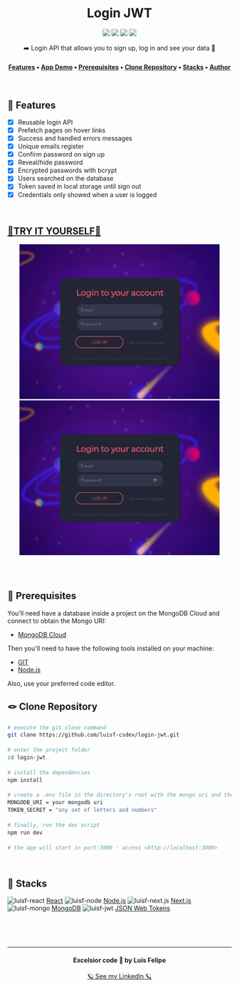 <h1 align="center">Login JWT</h1>
<div align="center">
    <img src="https://img.shields.io/github/license/luisf-csdev/chat-rooms">
    <img src="https://img.shields.io/github/stars/luisf-csdev/chat-rooms">
    <img src="https://img.shields.io/github/forks/luisf-csdev/chat-rooms">
    <a href="https://twitter.com/luisf_csdev/status/1594989881939345409" target="_blank" rel="noreferrer noopener">
        <img src="https://img.shields.io/twitter/url?label=Login%20JWT&logoColor=aa4450&style=social&url=https%3A%2F%2Ftwitter.com%2Fluisf_csdev%2Fstatus%2F1594989881939345409">
    </a>
</div>
<p align="center">➡️ Login API that allows you to sign up, log in and see your data 🚪</p>

<h4 align="center">
    <a href="#-features">Features</a> •
    <a href="#try-it-yourself">App Demo</a> •
    <a href="#-prerequisites">Prerequisites</a> •
    <a href="#-clone-repository">Clone Repository</a> •
    <a href="#-stacks">Stacks</a> •
    <a href="#excelsior-code--by-luís-felipe">Author</a>
</h4>
<br>

## 📌 Features
- [x] Reusable login API 
- [x] Prefetch pages on hover links 
- [x] Success and handled errors messages
- [x] Unique emails register
- [x] Confirm password on sign up
- [x] Reveal/hide password
- [x] Encrypted passwords with bcrypt
- [x] Users searched on the database
- [x] Token saved in local storage until sign out
- [x] Credentials only showed when a user is logged
<br>

## [🚪TRY IT YOURSELF🚪](https://chat-rooms-socket.netlify.app/)
<div align="center">
    <img alt="gif-2" width="450rem"  src="./github/login-jwt-gif1.gif">
    <img alt="gif-2" width="450rem"  src="./github/login-jwt-gif2.gif">
</div>

## 
<br>

## 💾 Prerequisites
You'll need have a database inside a project on the MongoDB Cloud and connect to obtain the Mongo URI:
- [MongoDB Cloud](https://cloud.mongodb.com/)

Then you'll need to have the following tools installed on your machine:
- [GIT](https://git-scm.com/)
- [Node.js](https://nodejs.org/)

Also, use your preferred code editor.
<br>

## 🪢 Clone Repository
```bash
# execute the git clone command
git clone https://github.com/luisf-csdev/login-jwt.git

# enter the project folder
cd login-jwt

# install the dependencies
npm install

# create a .env file in the directory's root with the mongo uri and the secret for your token
MONGODB_URI = your mongodb uri
TOKEN_SECRET = "any set of letters and numbers"

# finally, run the dev script
npm run dev

# the app will start in port:3000 - access <http://localhost:3000>
```
<br>

## 💽 Stacks
<span>
    <img alt="luisf-react" height="70rem" width="100rem" 
        src="https://cdn.jsdelivr.net/gh/devicons/devicon/icons/react/react-original.svg">
        <a href='https://reactjs.org/'>React</a>
    <img alt="luisf-node" height="70rem" width="100rem" 
        src="https://cdn.jsdelivr.net/gh/devicons/devicon/icons/nodejs/nodejs-original.svg">
        <a href='https://nodejs.org/'>Node.js</a>
    <img alt="luisf-next.js" height="70rem" width="100rem" 
        src="https://cdn.jsdelivr.net/gh/devicons/devicon/icons/nextjs/nextjs-original.svg">
        <a href='https://nextjs.org/'>Next.js</a>
    <img alt="luisf-mongo" height="70rem" width="100rem" 
        src="https://cdn.jsdelivr.net/gh/devicons/devicon/icons/mongodb/mongodb-plain.svg">
    <a href='https://www.mongodb.com/'>MongoDB</a>
    <img alt="luisf-jwt" height="70rem" width="100rem"  
        src="https://simpleicons.org/icons/jsonwebtokens.svg"> 
        <a href='https://jwt.io/'>JSON Web Tokens</a>
    
</span><br><br><br>

<hr>
<div align="center">
<h4>Excelsior code 💙 by Luís Felipe</h4>
 
[🪐 See my LinkedIn 🪐](https://www.linkedin.com/in/luisf-csdev/)
</div>
